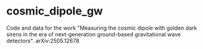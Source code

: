 # cosmic_dipole_gw
Code and data for the work "Measuring the cosmic dipole with golden dark sirens in the era of next-generation ground-based gravitational wave detectors".
arXiv:2505.12678
